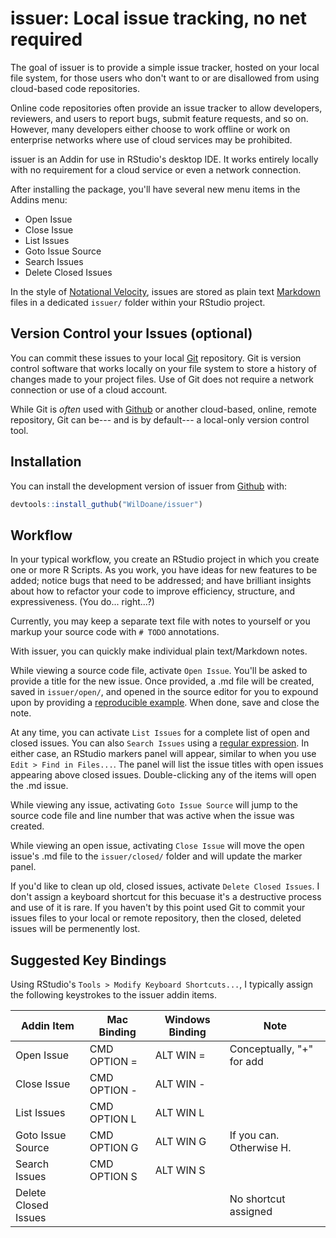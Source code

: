 # issuer: Local issue tracking, no net required

The goal of issuer is to provide a simple issue tracker, hosted on your local file system, for those users who don't want to or are disallowed from using cloud-based code repositories.

Online code repositories often provide an issue tracker to allow developers, reviewers, and users to report bugs, submit feature requests, and so on. However, many developers either choose to work offline or work on enterprise networks where use of cloud services may be prohibited.

issuer is an Addin for use in RStudio's desktop IDE. It works entirely locally with no requirement for a cloud service or even a network connection.

After installing the package, you'll have several new menu items in the Addins menu:

* Open Issue
* Close Issue
* List Issues
* Goto Issue Source
* Search Issues
* Delete Closed Issues

In the style of [Notational Velocity](http://notational.net/), issues are stored as plain text [Markdown](https://daringfireball.net/projects/markdown/basics) files in a dedicated `issuer/` folder within your RStudio project.

## Version Control your Issues (optional)

You can commit these issues to your local [Git](https://git-scm.com/) repository. Git is version control software that works locally on your file system to store a history of changes made to your project files. Use of Git does not require a network connection or use of a cloud account.

While Git is *often* used with [Github](https://github.com/) or another cloud-based, online, remote repository, Git can be--- and is by default--- a local-only version control tool.

## Installation

You can install the development version of issuer from [Github](https://github.com/WilDoane/issuer) with:

``` r
devtools::install_guthub("WilDoane/issuer")
```

## Workflow

In your typical workflow, you create an RStudio project in which you create one or more R Scripts. As you work, you have ideas for new features to be added; notice bugs that need to be addressed; and have brilliant insights about how to refactor your code to improve efficiency, structure, and expressiveness. (You do... right...?)

Currently, you may keep a separate text file with notes to yourself or you markup your source code with `# TODO` annotations.

With issuer, you can quickly make individual plain text/Markdown notes.

While viewing a source code file, activate `Open Issue`. You'll be asked to provide a title for the new issue. Once provided, a .md file will be created, saved in `issuer/open/`, and opened in the source editor for you to expound upon by providing a [reproducible example](https://stackoverflow.com/help/minimal-reproducible-example). When done, save and close the note.

At any time, you can activate `List Issues` for a complete list of open and closed issues. You can also `Search Issues` using a [regular expression](https://medium.com/factory-mind/regex-tutorial-a-simple-cheatsheet-by-examples-649dc1c3f285). In either case, an RStudio markers panel will appear, similar to when you use `Edit > Find in Files...`. The panel will list the issue titles with open issues appearing above closed issues. Double-clicking any of the items will open the .md issue.

While viewing any issue, activating `Goto Issue Source` will jump to the source code file and line number that was active when the issue was created.

While viewing an open issue, activating `Close Issue` will move the open issue's .md file to the `issuer/closed/` folder and will update the marker panel.

If you'd like to clean up old, closed issues, activate `Delete Closed Issues`. I don't assign a keyboard shortcut for this becuase it's a destructive process and use of it is rare. If you haven't by this point used Git to commit your issues files to your local or remote repository, then the closed, deleted issues will be permenently lost. 

## Suggested Key Bindings

Using RStudio's `Tools > Modify Keyboard Shortcuts...`, I typically 
assign the following keystrokes to the issuer addin items.


Addin Item            | Mac Binding       | Windows Binding  | Note
--------------------- | ----------------- | ---------------- | --------------
Open Issue            | CMD OPTION =      | ALT WIN =        | Conceptually, "+" for add
Close Issue           | CMD OPTION -      | ALT WIN -        |
List Issues           | CMD OPTION L      | ALT WIN L        |
Goto Issue Source     | CMD OPTION G      | ALT WIN G        | If you can. Otherwise H.
Search Issues         | CMD OPTION S      | ALT WIN S        |
Delete Closed Issues  |                   |                  | No shortcut assigned



